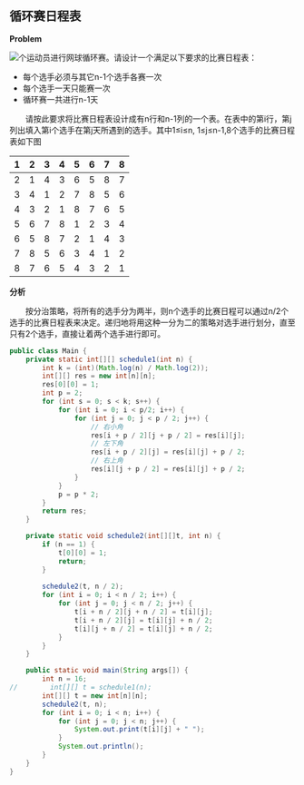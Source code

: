 

## 循环赛日程表

**Problem**

![](http://latex.codecogs.com/gif.latex?N=2^k)个运动员进行网球循环赛。请设计一个满足以下要求的比赛日程表：

- 每个选手必须与其它n-1个选手各赛一次
- 每个选手一天只能赛一次
- 循环赛一共进行n-1天

&ensp;&ensp;&ensp;&ensp;请按此要求将比赛日程表设计成有n行和n-1列的一个表。在表中的第i行，第j列出填入第i个选手在第j天所遇到的选手。其中1≤i≤n, 1≤j≤n-1,8个选手的比赛日程表如下图

|  1   |  2   |  3   |  4   |  5   |  6   |  7   |  8   |
| :--: | :--: | :--: | :--: | :--: | :--: | :--: | :--: |
|  2   |  1   |  4   |  3   |  6   |  5   |  8   |  7   |
|  3   |  4   |  1   |  2   |  7   |  8   |  5   |  6   |
|  4   |  3   |  2   |  1   |  8   |  7   |  6   |  5   |
|  5   |  6   |  7   |  8   |  1   |  2   |  3   |  4   |
|  6   |  5   |  8   |  7   |  2   |  1   |  4   |  3   |
|  7   |  8   |  5   |  6   |  3   |  4   |  1   |  2   |
|  8   |  7   |  6   |  5   |  4   |  3   |  2   |  1   |

**分析**

&ensp;&ensp;&ensp;&ensp;按分治策略，将所有的选手分为两半，则n个选手的比赛日程可以通过n/2个选手的比赛日程表来决定。递归地将用这种一分为二的策略对选手进行划分，直至只有2个选手，直接让着两个选手进行即可。

```java
public class Main {
    private static int[][] schedule1(int n) {
        int k = (int)(Math.log(n) / Math.log(2));
        int[][] res = new int[n][n];
        res[0][0] = 1;
        int p = 2;
        for (int s = 0; s < k; s++) {
            for (int i = 0; i < p/2; i++) {
                for (int j = 0; j < p / 2; j++) {
                    // 右小角
                    res[i + p / 2][j + p / 2] = res[i][j];
                    // 左下角
                    res[i + p / 2][j] = res[i][j] + p / 2;
                    // 右上角
                    res[i][j + p / 2] = res[i][j] + p / 2;
                }
            }
            p = p * 2;
        }
        return res;
    }

    private static void schedule2(int[][]t, int n) {
        if (n == 1) {
            t[0][0] = 1;
            return;
        }
        
        schedule2(t, n / 2);
        for (int i = 0; i < n / 2; i++) {
            for (int j = 0; j < n / 2; j++) {
                t[i + n / 2][j + n / 2] = t[i][j];
                t[i + n / 2][j] = t[i][j] + n / 2;
                t[i][j + n / 2] = t[i][j] + n / 2;
            }
        }
    }

    public static void main(String args[]) {
        int n = 16;
//        int[][] t = schedule1(n);
        int[][] t = new int[n][n];
        schedule2(t, n);
        for (int i = 0; i < n; i++) {
            for (int j = 0; j < n; j++) {
                System.out.print(t[i][j] + " ");
            }
            System.out.println();
        }
    }
}
```





